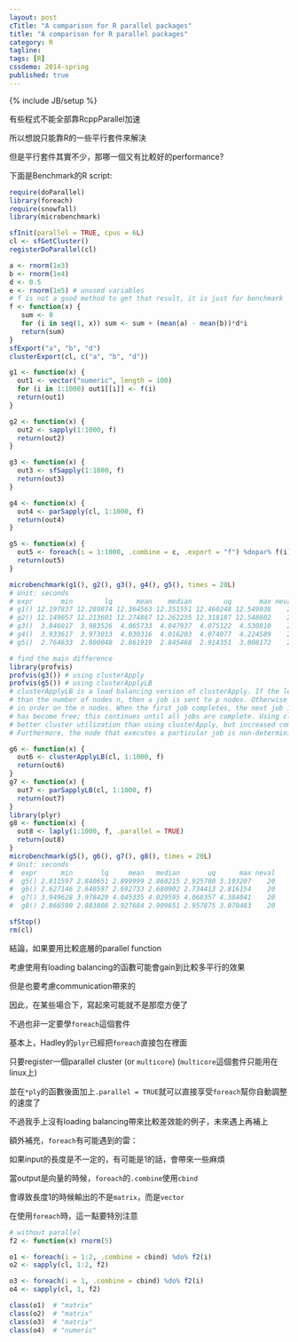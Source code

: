 ```yaml
---
layout: post
cTitle: "A comparison for R parallel packages"
title: "A comparison for R parallel packages"
category: R
tagline:
tags: [R]
cssdemo: 2014-spring
published: true
---
```

{% include JB/setup %} 

有些程式不能全部靠RcppParallel加速

所以想說只能靠R的一些平行套件來解決

但是平行套件其實不少，那哪一個又有比較好的performance?

<!-- more -->

下面是Benchmark的R script:

``` R
require(doParallel)
library(foreach)
require(snowfall)
library(microbenchmark)

sfInit(parallel = TRUE, cpus = 6L)
cl <- sfGetCluster()
registerDoParallel(cl)

a <- rnorm(1e3)
b <- rnorm(1e4)
d <- 0.5
e <- rnorm(1e5) # unused variables
# f is not a good method to get that result, it is just for benchmark
f <- function(x) {
   sum <- 0
   for (i in seq(1, x)) sum <- sum + (mean(a) - mean(b))*d*i
   return(sum)
}
sfExport("a", "b", "d")
clusterExport(cl, c("a", "b", "d"))

g1 <- function(x) {
  out1 <- vector("numeric", length = 100)
  for (i in 1:1000) out1[[i]] <- f(i)
  return(out1)
}

g2 <- function(x) {
  out2 <- sapply(1:1000, f)
  return(out2)
}

g3 <- function(x) {
  out3 <- sfSapply(1:1000, f)
  return(out3)
}

g4 <- function(x) {
  out4 <- parSapply(cl, 1:1000, f)
  return(out4)
}

g5 <- function(x) {
  out5 <- foreach(i = 1:1000, .combine = c, .export = "f") %dopar% f(i)
  return(out5)
}

microbenchmark(g1(), g2(), g3(), g4(), g5(), times = 20L)
# Unit: seconds
# expr       min        lq      mean    median        uq       max neval
# g1() 12.197837 12.289874 12.364563 12.351551 12.460248 12.549038    20
# g2() 12.149057 12.213601 12.274867 12.262235 12.318187 12.548602    20
# g3()  3.846017  3.983526  4.065733  4.047937  4.075122  4.530810    20
# g4()  3.933617  3.973013  4.030316  4.016203  4.074077  4.224589    20
# g5()  2.764633  2.800048  2.861919  2.845468  2.914351  3.008172    20

# find the main difference
library(profvis)
profvis(g3()) # using clusterApply
profvis(g5()) # using clusterApplyLB
# clusterApplyLB is a load balancing version of clusterApply. If the length p of seq is not greater 
# than the number of nodes n, then a job is sent to p nodes. Otherwise the first n jobs are placed 
# in order on the n nodes. When the first job completes, the next job is placed on the node that 
# has become free; this continues until all jobs are complete. Using clusterApplyLB can result in 
# better cluster utilization than using clusterApply, but increased communication can reduce performance. 
# Furthermore, the node that executes a particular job is non-deterministic.

g6 <- function(x) {
  out6 <- clusterApplyLB(cl, 1:1000, f)
  return(out6)
}
g7 <- function(x) {
  out7 <- parSapplyLB(cl, 1:1000, f)
  return(out7)
}
library(plyr)
g8 <- function(x) {
  out8 <- laply(1:1000, f, .parallel = TRUE)
  return(out8)
}
microbenchmark(g5(), g6(), g7(), g8(), times = 20L)
# Unit: seconds
#  expr      min       lq     mean   median       uq      max neval
#  g5() 2.811597 2.840651 2.899999 2.860215 2.925780 3.193207    20
#  g6() 2.627146 2.640597 2.692733 2.680902 2.734413 2.816154    20
#  g7() 3.949628 3.978429 4.045335 4.029595 4.068357 4.384041    20
#  g8() 2.866590 2.883808 2.927684 2.909651 2.957875 3.070483    20

sfStop()
rm(cl)
```

結論，如果要用比較底層的parallel function

考慮使用有loading balancing的函數可能會gain到比較多平行的效果

但是也要考慮communication帶來的

因此，在某些場合下，寫起來可能就不是那麼方便了

不過也非一定要學`foreach`這個套件

基本上，Hadley的`plyr`已經把`foreach`直接包在裡面

只要register一個parallel cluster (or `multicore`) (`multicore`這個套件只能用在linux上)

並在`*ply`的函數後面加上`.parallel = TRUE`就可以直接享受`foreach`幫你自動調整的速度了

不過我手上沒有loading balancing帶來比較差效能的例子，未來遇上再補上


額外補充，`foreach`有可能遇到的雷：

如果input的長度是不一定的，有可能是1的話，會帶來一些麻煩

當output是向量的時候，`foreach`的`.combine`使用`cbind`

會導致長度1的時候輸出的不是`matrix`，而是`vector`

在使用`foreach`時，這一點要特別注意

``` R
# without parallel
f2 <- function(x) rnorm(5)

o1 <- foreach(i = 1:2, .combine = cbind) %do% f2(i)
o2 <- sapply(cl, 1:2, f2)

o3 <- foreach(i = 1, .combine = cbind) %do% f2(i)
o4 <- sapply(cl, 1, f2)

class(o1)  # "matrix"
class(o2)  # "matrix"
class(o3)  # "matrix"
class(o4)  # "numeric"
```

